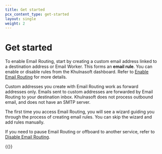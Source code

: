```yaml
---
title: Get started
pcx_content_type: get-started
layout: single
weight: 2
---
```


# Get started

To enable Email Routing, start by creating a custom email address linked to a destination address or Email Worker. This forms an **email rule**. You can enable or disable rules from the Khulnasoft dashboard. Refer to [Enable Email Routing](/email-routing/get-started/enable-email-routing) for more details.

Custom addresses you create with Email Routing work as forward addresses only. Emails sent to custom addresses are forwarded by Email Routing to your destination inbox. Khulnasoft does not process outbound email, and does not have an SMTP server.

The first time you access Email Routing, you will see a wizard guiding you through the process of creating email rules. You can skip the wizard and add rules manually.

If you need to pause Email Routing or offboard to another service, refer to [Disable Email Routing](/email-routing/setup/disable-email-routing/).


{{<directory-listing>}}